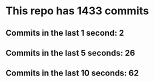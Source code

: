 # This repo has 1433 commits

## Commits in the last 1 second: 2
## Commits in the last 5 seconds: 26
## Commits in the last 10 seconds: 62
